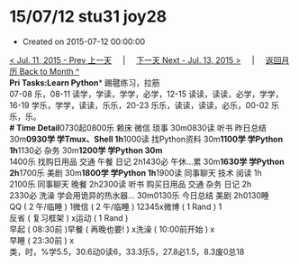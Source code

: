 # 15/07/12 stu31 joy28

* Created on 2015-07-12 00:00:00

[&lt; Jul. 11, 2015 - Prev 上一天](d11.md)     \|     [下一天 Next - Jul. 13, 2015 &gt;](d13.md)     \|     [返回月历 Back to Month ^](index.md)   
**Pri Tasks:Learn Python**\* 踢毽练习，拉筋  
07-08 乐，08-11 读学，学读，学学，必学，12-15 读读，读读，必学，学学，16-19 学乐，学学，读读，乐乐，20-23 乐乐，读读，读读，必乐，00-02 乐乐，乐。  
**\# Time Detail**0730起0800乐 赖床 微信 琐事 30m0830读 听书 昨日总结 30m**0930学 学Tmux、Shell 1h**1000读 找Python资料 30m**1100学 学Python 1h**1130必 杂务 30m**1200学 学Python 30m**  
1400乐 找购日用品 交通 午餐 日记 2h1430必 午休…累 30m**1630学 学Python 2h**1700乐 美剧 30m**1800学 学Python 1h**1900读 同事聊天 技术 阅读 1h  
2100乐 同事聊天 晚餐 2h2300读 听书 购买日用品 交通 杂务 日记 2h  
2330必 洗澡 学会用诡异的热水器… 30m0130乐 今日总结 美剧 2h0130睡  
QQ \( 2 午/临睡 \) 1微信 \( 2 午/临睡 \) 12345x微博 \( 1 Rand \) 1  
反省 \( 复习框架 \) x运动 \( 1 Rand \)  
早起 \( 08:30前 \)早餐 \( 再晚也要! \) x洗澡 \( 10:00前开始 \) x  
早睡 \( 23:30前 \) x  
类，时，%学5.5，30.6动0读6，33.3乐5，27.8必1.5，8.3废0总18

